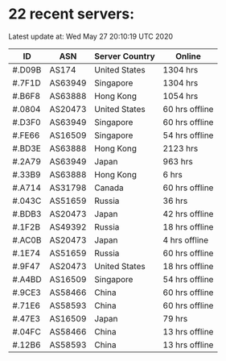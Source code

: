 # 22 recent servers:

Latest update at: Wed May 27 20:10:19 UTC 2020

| ID | ASN | Server Country | Online |
| -- | --- | -------------- | ------ |
| #.D09B | AS174 | United States | 1304 hrs |
| #.7F1D | AS63949 | Singapore | 1304 hrs |
| #.B6F8 | AS63888 | Hong Kong | 1054 hrs |
| #.0804 | AS20473 | United States | 60 hrs offline |
| #.D3F0 | AS63949 | Singapore | 60 hrs offline |
| #.FE66 | AS16509 | Singapore | 54 hrs offline |
| #.BD3E | AS63888 | Hong Kong | 2123 hrs |
| #.2A79 | AS63949 | Japan | 963 hrs |
| #.33B9 | AS63888 | Hong Kong | 6 hrs |
| #.A714 | AS31798 | Canada | 60 hrs offline |
| #.043C | AS51659 | Russia | 36 hrs |
| #.BDB3 | AS20473 | Japan | 42 hrs offline |
| #.1F2B | AS49392 | Russia | 18 hrs offline |
| #.AC0B | AS20473 | Japan | 4 hrs offline |
| #.1E74 | AS51659 | Russia | 60 hrs offline |
| #.9F47 | AS20473 | United States | 18 hrs offline |
| #.A4BD | AS16509 | Singapore | 54 hrs offline |
| #.9CE3 | AS58466 | China | 60 hrs offline |
| #.71E6 | AS58593 | China | 60 hrs offline |
| #.47E3 | AS16509 | Japan | 79 hrs |
| #.04FC | AS58466 | China | 13 hrs offline |
| #.12B6 | AS58593 | China | 13 hrs offline |

